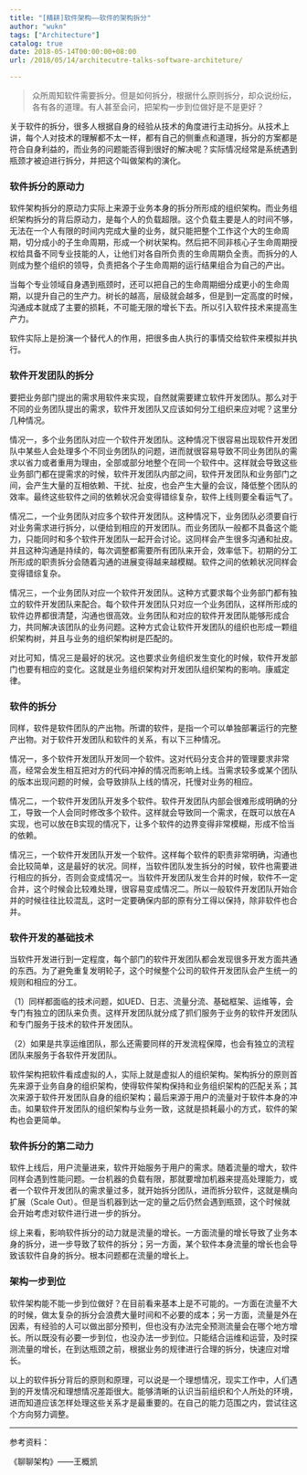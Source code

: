 ```yaml
---
title: "[精耕]软件架构——软件的架构拆分"
author: "wukn"
tags: ["Architecture"]
catalog: true
date: 2018-05-14T00:00:00+08:00
url: /2018/05/14/architecutre-talks-software-architeture/

---
```


> 众所周知软件需要拆分。但是如何拆分，根据什么原则拆分，却众说纷纭，各有各的道理。有人甚至会问，把架构一步到位做好是不是更好？

<!--more-->

关于软件的拆分，很多人根据自身的经验从技术的角度进行主动拆分。从技术上讲，每个人对技术的理解都不太一样，都有自己的侧重点和道理，拆分的方案都是符合自身利益的，而业务的问题能否得到很好的解决呢？实际情况经常是系统遇到瓶颈才被迫进行拆分，并把这个叫做架构的演化。

### 软件拆分的原动力

软件架构拆分的原动力实际上来源于业务本身的拆分所形成的组织架构。而业务组织架构拆分的背后原动力，是每个人的负载超限。这个负载主要是人的时间不够，无法在一个人有限的时间内完成大量的业务，就只能把整个工作这个大的生命周期，切分成小的子生命周期，形成一个树状架构。然后把不同非核心子生命周期授权给具备不同专业技能的人，让他们对各自所负责的生命周期负全责。而拆分的人则成为整个组织的领导，负责把各个子生命周期的运行结果组合为自己的产出。

当每个专业领域自身遇到瓶颈时，还可以把自己的生命周期细分成更小的生命周期，以提升自己的生产力。树长的越高，层级就会越多，但是到一定高度的时候，沟通成本就成了主要的损耗，不可能无限的增长下去。所以引入软件技术来提高生产力。

软件实际上是扮演一个替代人的作用，把很多由人执行的事情交给软件来模拟并执行。

### 软件开发团队的拆分

要把业务部门提出的需求用软件来实现，自然就需要建立软件开发团队。那么对于不同的业务团队提出的需求，软件开发团队又应该如何分工组织来应对呢？这里分几种情况。

情况一，多个业务团队对应一个软件开发团队。这种情况下很容易出现软件开发团队中某些人会处理多个不同业务团队的问题，进而就很容易导致不同业务团队的需求以省力或者重用为理由，全部或部分地整个在同一个软件中。这样就会导致这些业务部门都在提需求的时候，软件开发团队内部之间，软件开发团队和业务部门之间，会产生大量的互相依赖、干扰、扯皮，也会产生大量的会议，降低整个团队的效率。最终这些软件之间的依赖状况会变得错综复杂，软件上线则要全看运气了。

情况二，一个业务团队对应多个软件开发团队。这种情况下，业务团队必须要自行对业务需求进行拆分，以便给到相应的开发团队。而业务团队一般都不具备这个能力，只能同时和多个软件开发团队一起开会讨论。这同样会产生很多沟通和扯皮。并且这种沟通是持续的，每次调整都需要所有团队来开会，效率低下。初期的分工所形成的职责拆分会随着沟通的进展变得越来越模糊。软件之间的依赖状况同样会变得错综复杂。

情况三，一个业务团队对应一个软件开发团队。这种方式要求每个业务部门都有独立的软件开发团队来配合。每个软件开发团队只对应一个业务团队，这样所形成的软件边界都很清楚，沟通也很高效。业务团队和对应的软件开发团队能够形成合力，共同解决该团队的业务问题。这种方式会让软件开发团队的组织也形成一颗组织架构树，并且与业务的组织架构树是匹配的。

对比可知，情况三是最好的状况。这也要求业务组织发生变化的时候，软件开发部门也要有相应的变化。这就是业务组织架构对开发团队组织架构的影响。康威定律。

### 软件的拆分

同样，软件是软件团队的产出物。所谓的软件，是指一个可以单独部署运行的完整产出物。对于软件开发团队和软件的关系，有以下三种情况。

情况一，多个软件开发团队开发同一个软件。这对代码分支合并的管理要求非常高，经常会发生相互把对方的代码冲掉的情况而影响上线。当需求较多或某个团队的版本出现问题的时候，会导致排队上线的情况，托慢对业务的相应。

情况二，一个软件开发团队开发多个软件。软件开发团队内部会很难形成明确的分工，导致一个人会同时修改多个软件。这样就会导致同一个需求，在既可以放在A实现，也可以放在B实现的情况下，让多个软件的边界变得非常模糊，形成不恰当的依赖。

情况三，一个软件开发团队开发一个软件。这样每个软件的职责非常明确，沟通也会比较简单，这是最好的状况。同样，当软件团队发生拆分的时候，软件也需要进行相应的拆分，否则会变成情况一。当软件开发团队发生合并的时候，软件不一定合并，这个时候会比较难处理，很容易变成情况二。所以一般软件开发团队开始合并的时候往往比较混乱，这时一定要确保内部的原有分工得以保持，除非软件也合并。

### 软件开发的基础技术

当软件开发进行到一定程度，每个部门的软件开发团队都会发现很多开发方面共通的东西。为了避免重复发明轮子，这个时候整个公司的软件开发团队会产生统一的规则和相应的分工。

（1）同样都面临的技术问题，如UED、日志、流量分流、基础框架、运维等，会专门有独立的团队来负责。这样开发团队就分成了抓们服务于业务的软件开发团队和专门服务于技术的软件开发团队。

（2）如果是共享运维团队，那么还需要同样的开发流程保障，也会有独立的流程团队来服务于各软件开发团队。

软件架构把软件看成虚拟的人，实际上就是虚拟人的组织架构。架构拆分的原则首先来源于业务自身的组织架构，使得软件架构保持和业务组织架构的匹配关系；其次来源于软件开发团队自身的组织架构；最后来源于用户的流量对于软件本身的冲击。如果软件开发团队的组织架构与业务一致，这就是损耗最小的方式，软件的架构也会更简单。

### 软件拆分的第二动力

软件上线后，用户流量进来，软件开始服务于用户的需求。随着流量的增大，软件同样会遇到性能问题。一台机器的负载有限，那就要增加机器来提高处理能力，或者一个软件开发团队的需求量过多，就开始拆分团队，进而拆分软件，这就是横向扩展（Scale Out）。但是当机器到达一定的量之后仍然会遇到瓶颈，这个时候就会开始考虑对软件进行进一步的拆分。

综上来看，影响软件拆分的动力就是流量的增长。一方面流量的增长导致了业务本身的拆分，进一步导致了软件的拆分；另一方面，某个软件本身流量的增长也会导致该软件自身的拆分。根本问题都在流量的增长上。

### 架构一步到位

软件架构能不能一步到位做好？在目前看来基本上是不可能的。一方面在流量不大的时候，做太复杂的拆分会浪费大量时间和不必要的成本；另一方面，流量是外在因素，有经验的人可以做出部分预判，但也没有办法完全预测流量会在哪个地方增长。所以既没有必要一步到位，也没办法一步到位。只能结合运维和运营，及时探测流量的增长，在到达瓶颈之前，根据业务的规律进行合理的拆分，快速应对增长。

以上的软件拆分背后的原则和原理，可以说是一个理想情况，现实工作中，人们遇到的开发情况和理想情况差距很大。能够清晰的认识当前组织和个人所处的环境，进而知道应该怎样处理这些关系才是最重要的。在自己的能力范围之内，尝试往这个方向努力调整。

---

参考资料：

《聊聊架构》——王概凯
